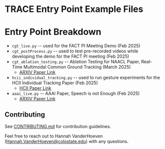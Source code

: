 # TRACE Entry Point Example Files

# Entry Point Breakdown

- `cgt_live.py` -- used for the FACT PI Meeting Demo (Feb 2025)
- `cgt_postProcess.py` -- used to test pre-recorded videos while developing the demo for the FACT PI meeting (Feb 2025)
- `cgt_ablation_testing.py` -- Ablation Testing for NAACL Paper, Real-Time Multimodal Common Ground Tracking (March 2025)
    - [ARXIV Paper Link](https://arxiv.org/abs/2503.09511)
- `hcii_individual_tracking.py` -- used to run gesture experiments for the HCII Individual Tracking Paper (Feb 2025)
    - [HCII Paper Link](https://www.nikhilkrishnaswamy.com/assets/docs/pdfs/HCII-2025-Bradford.pdf)
- `aaai_live.py` -- AAAI Paper, Speech is not Enough (Feb 2025)
    - [ARXIV Paper Link](https://arxiv.org/abs/2412.05797)

## Contributing

See [CONTRIBUTING.md](CONTRIBUTING.md) for contribution guidelines.

Feel free to reach out to Hannah VanderHoeven (Hannah.VanderHoeven@colostate.edu) with any questions.

